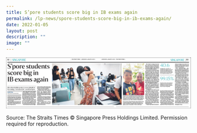 ```yaml
---
title: S’pore students score big in IB exams again
permalink: /lp-news/spore-students-score-big-in-ib-exams-again/
date: 2022-01-05
layout: post
description: ""
image: ""
---
```

<a href="/files/Singapore-students-IB-exams-again.pdf"></a><img src="/images/2022-Ib-score-big.jpg">


Source: The Straits Times © Singapore Press Holdings Limited. Permission required for reproduction.
